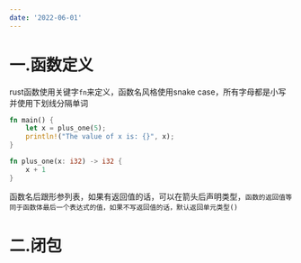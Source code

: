 ```yaml
---
date: '2022-06-01'
---
```


# 一.函数定义

rust函数使用关键字`fn`来定义，函数名风格使用snake case，所有字母都是小写并使用下划线分隔单词

```rust
fn main() {
    let x = plus_one(5);
    println!("The value of x is: {}", x);
}

fn plus_one(x: i32) -> i32 {
    x + 1
}
```

函数名后跟形参列表，如果有返回值的话，可以在箭头后声明类型，`函数的返回值等同于函数体最后一个表达式的值，如果不写返回值的话，默认返回单元类型()`

# 二.闭包

